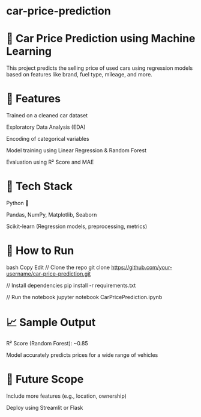 # car-price-prediction

# 🚗 Car Price Prediction using Machine Learning

This project predicts the selling price of used cars using regression models based on features like brand, fuel type, mileage, and more.

# 📌 Features
Trained on a cleaned car dataset

Exploratory Data Analysis (EDA)

Encoding of categorical variables

Model training using Linear Regression & Random Forest

Evaluation using R² Score and MAE

# 📂 Tech Stack
Python 🐍

Pandas, NumPy, Matplotlib, Seaborn

Scikit-learn (Regression models, preprocessing, metrics)

# 🚀 How to Run
bash
Copy
Edit
// Clone the repo
git clone https://github.com/your-username/car-price-prediction.git

// Install dependencies
pip install -r requirements.txt

// Run the notebook
jupyter notebook CarPricePrediction.ipynb


# 📈 Sample Output
R² Score (Random Forest): ~0.85

Model accurately predicts prices for a wide range of vehicles

# 📌 Future Scope
Include more features (e.g., location, ownership)

Deploy using Streamlit or Flask
